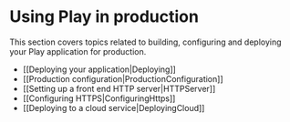 <!--- Copyright (C) 2009-2018 Lightbend Inc. <https://www.lightbend.com> -->
# Using Play in production

This section covers topics related to building, configuring and deploying your Play application for production.

- [[Deploying your application|Deploying]]
- [[Production configuration|ProductionConfiguration]]
- [[Setting up a front end HTTP server|HTTPServer]]
- [[Configuring HTTPS|ConfiguringHttps]]
- [[Deploying to a cloud service|DeployingCloud]]

